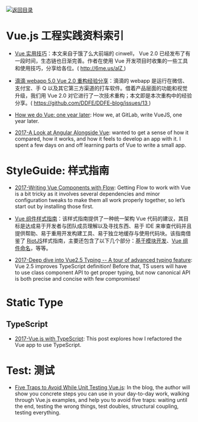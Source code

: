 [![返回目录](https://user-images.githubusercontent.com/5803001/38079637-ff0abcf0-3371-11e8-9b76-ad651620afc7.jpg)](https://github.com/wxyyxc1992/Awesome-Links)

# Vue.js 工程实践资料索引

* [Vue 实用技巧](http://6me.us/alZ)：本文来自于饿了么大前端的 cinwell， Vue 2.0 已经发布了有一段时间，生态链也日渐完善。作者在使用 Vue 开发项目时收集的一些工具和使用技巧，分享给各位。( http://6me.us/alZ )

- [滴滴 webapp 5.0 Vue 2.0 重构经验分享](https://github.com/DDFE/DDFE-blog/issues/13)：滴滴的 webapp 是运行在微信、支付宝、手 Q 以及其它第三方渠道的打车软件。借着产品层面的功能和视觉升级，我们用 Vue 2.0 对它进行了一次技术重构；本文即是本次重构中的经验分享。( https://github.com/DDFE/DDFE-blog/issues/13 )

- [How we do Vue: one year later](https://parg.co/U6b): How we, at GitLab, write VueJS, one year later.

- [2017-A Look at Angular Alongside Vue](https://johnpapa.net/a-look-at-angular-alongside-vue-1/): wanted to get a sense of how it compared, how it works, and how it feels to develop an app with it. I spent a few days on and off learning parts of Vue to write a small app.

# StyleGuide: 样式指南

* [2017-Writing Vue Components with Flow](https://alligator.io/vuejs/components-flow/): Getting Flow to work with Vue is a bit tricky as it involves several dependencies and minor configuration tweaks to make them all work properly together, so let’s start out by installing those first.

* [Vue 组件样式指南](https://github.com/pablohpsilva/vuejs-component-style-guide)：该样式指南提供了一种统一架构 Vue 代码的建议，其目标是达成易于开发者与团队成员理解以及寻找东西、易于 IDE 来审查代码并且提供帮助、易于重用开发构建工具、易于独立地缓存与使用代码块。该指南借鉴了 [RiotJS](https://github.com/voorhoede/riotjs-style-guide)样式指南，主要还包含了以下几个部分：[基于模块开发](https://github.com/pablohpsilva/vuejs-component-style-guide#module-based-development)、[Vue 组件命名](https://github.com/pablohpsilva/vuejs-component-style-guide#vue-component-names)，等等。

* [2017-Deep dive into Vue2.5 Typing -- A tour of advanced typing feature](https://parg.co/UdZ): Vue 2.5 improves TypeScript definition! Before that, TS users will have to use class component API to get proper typing, but now canonical API is both precise and concise with few compromises!

# Static Type

## TypeScript

* [2017-Vue.js with TypeScript](https://johnpapa.net/vue-typescript/): This post explores how I refactored the Vue app to use TypeScript.

# Test: 测试

* [Five Traps to Avoid While Unit Testing Vue.js](https://parg.co/UkZ): In the blog, the author will show you concrete steps you can use in your day-to-day work, walking through Vue.js examples, and help you to avoid five traps: waiting until the end, testing the wrong things, test doubles, structural coupling, testing everything.
